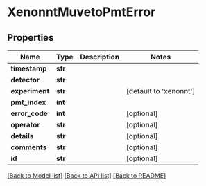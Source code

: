 # XenonntMuvetoPmtError

## Properties
Name | Type | Description | Notes
------------ | ------------- | ------------- | -------------
**timestamp** | **str** |  | 
**detector** | **str** |  | 
**experiment** | **str** |  | [default to 'xenonnt']
**pmt_index** | **int** |  | 
**error_code** | **int** |  | [optional] 
**operator** | **str** |  | [optional] 
**details** | **str** |  | [optional] 
**comments** | **str** |  | [optional] 
**id** | **str** |  | [optional] 

[[Back to Model list]](../README.md#documentation-for-models) [[Back to API list]](../README.md#documentation-for-api-endpoints) [[Back to README]](../README.md)


